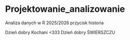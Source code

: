# Projektowanie_analizowanie
Analiza danych w R 2025/2026
przycisk historia

Dzień dobry Kochani <333
Dzień dobry ŚWIERSZCZU